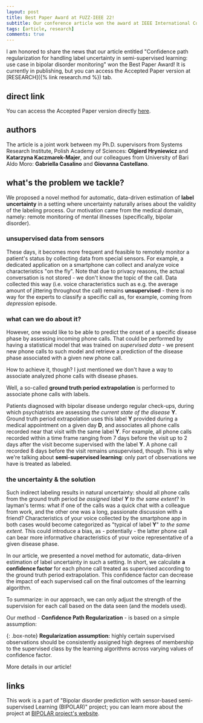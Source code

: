 ```yaml
---
layout: post
title: Best Paper Award at FUZZ-IEEE 22!
subtitle: Our conference article won the award at IEEE International Conference on Fuzzy Systems.
tags: [article, research]
comments: true
---
```


I am honored to share the news that our article entitled "Confidence path regularization for handling label uncertainty in semi-supervised learning: use case in bipolar disorder monitoring" won the Best Paper Award! It is currently in publishing, but you can access the Accepted Paper version at
[RESEARCH]({% link research.md %}) tab.

## direct link

You can access the Accepted Paper version directly 
<a href="/pdfs/KmitaCasalinoCastellanoHryniewiczKaczmarekMajer2022AcceptedPaper.pdf" class="image fit" target="_blank">here</a>.

## authors

The article is a joint work between my Ph.D. supervisors from Systems Research Institute, Polish Academy of Sciences: **Olgierd Hryniewicz** and **Katarzyna Kaczmarek-Majer**,
and our colleagues from University of Bari Aldo Moro: **Gabriella Casalino** and **Giovanna Castellano**.

## what's the problem we tackle?

We proposed a novel method for automatic, data-driven estimation of **label uncertainty** in a setting where uncertainty naturally arises about the validity of the labeling process.
Our motivation came from the medical domain, namely: remote monitoring of mental illnesses (specifically, bipolar disorder).

### unsupervised data from sensors

These days, it becomes more frequent and feasible to remotely monitor a patient's status by collecting data from special sensors.
For example, a dedicated application on a smartphone can collect and analyze voice characteristics "on the fly".
Note that due to privacy reasons, the actual conversation is not stored - we don't know the topic of the call.
Data collected this way (i.e. voice characteristics such as e.g. the average amount of jittering throughout the call)
remains **unsupervised** - there is no way for the experts to classify a specific call as, for example, coming from *depression* episode.

### what can we do about it?

However, one would like to be able to predict the onset of a specific disease phase by assessing incoming phone calls.
That could be performed by having a statistical model that was trained on *supervised data* - we present new phone calls to such model
and retrieve a prediction of the disease phase associated with a given new phone call.

How to achieve it, though? I just mentioned we don't have a way to associate analyzed phone calls with disease phases.

Well, a so-called **ground truth period extrapolation** is performed to associate phone calls with labels.

Patients diagnosed with bipolar disease undergo regular check-ups, during which psychiatrists are assessing *the current state of the disease* **Y**.
Ground truth period extrapolation uses this label **Y** provided during a medical appointment on a given day **D**, and associates all phone calls
recorded near that visit with the same label **Y**.
For example, all phone calls recorded within a time frame ranging from 7 days before the visit up to 2 days after the visit become supervised with the label **Y**.
A phone call recorded 8 days before the visit remains unsupervised, though. This is why we're talking about **semi-supervised learning**: only part of
observations we have is treated as labeled.

### the uncertainty & the solution

Such indirect labeling results in natural uncertainty: should all phone calls from the ground truth period *be assigned label **Y** to the same extent*?
In layman's terms: what if one of the calls was a quick chat with a colleague from work, and the other one was a long, passionate discussion with a friend?
Characteristics of your voice collected by the smartphone app in both cases would become categorized as "typical of label **Y**" *to the same extent*.
This could introduce a bias, as - potentially - the latter phone call can bear more informative characteristics of your voice representative of a given disease phase.

In our article, we presented a novel method for automatic, data-driven estimation of label uncertainty in such a setting.
In short, we calculate **a confidence factor** for each phone call treated as supervised according to the ground truth period extrapolation.
This confidence factor can decrease the impact of each supervised call on the final outcomes of the learning algorithm.

To summarize: in our approach, we can only adjust the strength of the supervision for each call based on the data seen (and the models used).

Our method - **Confidence Path Regularization** - is based on a simple assumption:

{: .box-note}
**Regularization assumption:** highly certain supervised observations should
be consistently assigned high degrees of membership to the
supervised class by the learning algorithms across varying values
of confidence factor.

More details in our article!

## links

This work is a part of "Bipolar disorder prediction with sensor-based semi-supervised Learning (BIPOLAR)" project;
you can learn more about the project at [BIPOLAR project's website](http://bipolar.ibspan.waw.pl/Home.html).
